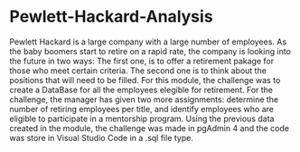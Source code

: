 # Pewlett-Hackard-Analysis

Pewlett Hackard is a large company with a large number of employees. As the baby boomers start to retire on a rapid rate, the company is looking into the future in two ways: The first one, is to offer a retirement pakage for those who meet certain criteria. The second one is to think about the positions that will need to be filled. 
For this module, the challenge was to create a DataBase for all the employees elegible for retirement.
For the challenge, the manager has given two more assignments: determine the number of retiring employees per title, and identify employees who are eligible to participate in a mentorship program. Using the previous data created in the module, the challenge was made in pgAdmin 4 and the code was store in Visual Studio Code in a .sql file type.
